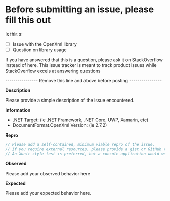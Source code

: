 # Before submitting an issue, please fill this out

Is this a:
- [ ] Issue with the OpenXml library
- [ ] Question on library usage

If you have answered that this is a question, please ask it on StackOverflow instead of here.
This issue tracker is meant to track product issues while StackOverflow excels at answering questions

---------------- Remove this line and above before posting ----------------

**Description**

Please provide a simple description of the issue encountered.

**Information**

- .NET Target: (ie .NET Framework, .NET Core, UWP, Xamarin, etc)
- DocumentFormat.OpenXml Version: (ie 2.7.2)

**Repro**

```csharp
// Please add a self-contained, minimum viable repro of the issue.
// If you require external resources, please provide a gist or GitHub repro
// An Xunit style test is preferred, but a console application would work too.
``` 

**Observed**

Please add your observed behavior here

**Expected**

Please add your expected behavior here.

